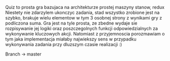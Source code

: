 Quiz to prosta gra bazujaca na architekturze prostej maszyny stanow, redux
Niestety nie zdarzylem ukonczyc zadania, stad wszystko zrobione jest na szybko, brakuje wielu elementow w tym 3 osobnej strony z wynikami gry z podliczona suma.
Gra jest na tyle prosta, ze zbedne wydaje sie rozpisywanie jej logiki oraz poszczegolnych funkcji odpowiedzialnych za wykonywanie kluczowych akcji. Natomiast z przyjemnoscia porozmawiam o tym jaka implementacja miałaby najwiekszy sens w przypadku wykonywania zadania przy dluzszym czasie realizacji :)

Branch -> master
